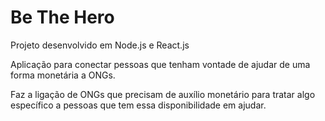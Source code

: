 # Be The Hero
Projeto desenvolvido em Node.js e React.js

Aplicação para conectar pessoas que tenham vontade de ajudar de uma forma monetária a ONGs.

Faz a ligação de ONGs que precisam de auxílio monetário para tratar algo específico a pessoas que tem essa disponibilidade em ajudar.
